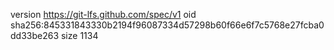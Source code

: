 version https://git-lfs.github.com/spec/v1
oid sha256:845331843330b2194f96087334d57298b60f66e6f7c5768e27fcba0dd33be263
size 1134
